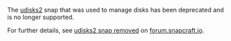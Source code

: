 The [udisks2](https://code.launchpad.net/~snappy-hwe-team/snappy-hwe-snaps/+git/udisks2) snap that was used to manage disks has been deprecated and is no longer supported.

For further details, see [udisks2 snap removed](https://forum.snapcraft.io/t/udisks2-snap-removed-alternatives/12467/2) on [forum.snapcraft.io](https://forum.snapcraft.io/).
